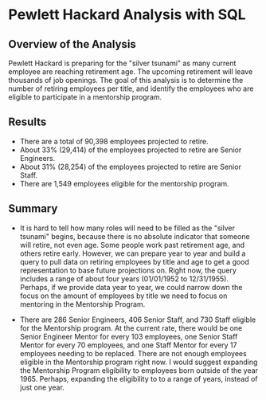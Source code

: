 # Pewlett Hackard Analysis with SQL

## Overview of the Analysis
Pewlett Hackard is preparing for the "silver tsunami" as many current employee are reaching retirement age. The upcoming retirement will leave thousands of job openings. The goal of this analysis is to determine the number of retiring employees per title, and identify the employees who are eligible to participate in a mentorship program.

## Results
* There are a total of 90,398 employees projected to retire.
* About 33% (29,414) of the employees projected to retire are Senior Engineers.
* About 31% (28,254) of the employees projected to retire are Senior Staff.
* There are 1,549 employees eligible for the mentorship program.

## Summary
* It is hard to tell how many roles will need to be filled as the "silver tsunami" begins, because there is no absolute indicator that someone will retire, not even age. Some people work past retirement age, and others retire early. However, we can prepare year to year and build a query to pull data on retiring employees by title and age to get a good representation to base future projections on. Right now, the query includes a range of about four years (01/01/1952 to 12/31/1955). Perhaps, if we provide data year to year, we could narrow down the focus on the amount of employees by title we need to focus on mentoring in the Mentorship Program.

* There are 286 Senior Engineers, 406 Senior Staff, and 730 Staff eligible for the Mentorship program. At the current rate, there would be one Senior Engineer Mentor for every 103 employees, one Senior Staff Mentor for every 70 employees, and one Staff Mentor for every 17 employees needing to be replaced. There are not enough employees eligible in the Mentorship program right now. I would suggest expanding the Mentorship Program eligibility to employees born outside of the year 1965. Perhaps, expanding the eligibility to to a range of years, instead of just one year. 
